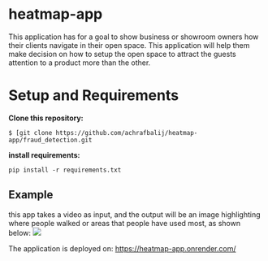 <h1>heatmap-app</h1>
This application has for a goal to show business or showroom owners how their clients navigate in their open space. This application will help them make decision on how to setup the open space to attract the guests attention to a product more than the other.
<h1>Setup and Requirements</h1>

**Clone this repository:**
```
$ [git clone https://github.com/achrafbalij/heatmap-app/fraud_detection.git
```
**install requirements:**
```
pip install -r requirements.txt
```

<h2>Example</h2>
this app takes a video as input, and the output will be an image highlighting where people walked or areas that people have used most, as shown below:
<img src="https://user-images.githubusercontent.com/65752093/224566983-a585e629-0b2b-4d1c-937f-e57b775ff13e.png">

The application is deployed on: https://heatmap-app.onrender.com/ 
